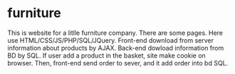 # furniture

This is website for a litlle furniture company. There are some pages.
Here use HTML/CSS/JS/PHP/SQL/JQuery.
Front-end download from server information about products by AJAX.
Back-end dowload information from BD by SQL.
If user add a product in the basket, site make cookie on browser.
Then, front-end send order to sever, and it add order into bd SQL.
